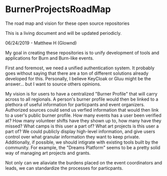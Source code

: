 # BurnerProjectsRoadMap
The road map and vision for these open source repositories

This is a living document and will be updated periodicly.

06/24/2019 - Matthew H (Glownd)

My goal in creating these repositories is to unify development of tools and applications for Burn and Burn-like events.  

First and foremost, we need a unified authentication system.  It probably goes without saying that there are a ton of different solutions already developed for this.  Personally, I believe KeyCloak or Gluu might be the answer... but I want to source others opinions.

My vision is for users to have a centralized "Burner Profile" that will carry across to all regionals.  A person's burner profile would then be linked to a plethora of useful information for particpants and event organizers.  Authorized sources could send us verfied information that would then link to a user's public burner profile.  How many events has a user been verified at?  How many volunteer shifts have they shown up to, how many have they missed?  What camps is this user a part of?  What art projects is this user a part of?  We could publicly display high-level information, and give users control over what granular information they want to keep private.  Additionally, if possible, we should intigrate with existing tools built by the community.  For example, the "Dreams Platform" seems to be a pretty solid way of managing art projects and grants.

Not only can we aliaviate the burdens placed on the event coordinators and leads, we can standardize the processes for particpants.
